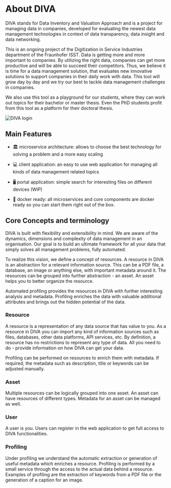 # About DIVA

DIVA stands for Data Inventory and Valuation Approach and is a project for managing data in companies,
developed for evaluating the newest data management technologies in context of data transparency, data insight and data networking.

This is an ongoing project of the Digitization in Service Industries department of the Fraunhofer ISST. 
Data is getting more and more important to companies. By utilizing the right data, companies can get more productive 
and will be able to succeed their competitors. Thus, we believe it is time for a data management solution, 
that evaluates new innovative solutions to support companies in their daily work with data. This tool will grow day by 
day and we try our best to tackle data management challenges in companies.

We also use this tool as a playground for our students, where they can work out topics for their bachelor or master 
thesis. Even the PhD students profit from this tool as a platform for their doctoral thesis.

<div class="flex-col sm:flex-row flex justify-center">
    <img class="rounded-lg w-full sm:w-1/2" :src="$withBase('/assets/diva_client.png')" alt="DIVA login">
</div>


## Main Features

+ 🏛️ microservice architecture: allows to choose the best technology for solving a problem and a more easy scaling

+ 💻 client application: an easy to use web application for managing all kinds of data management related topics

+ 🖥️ portal application: simple search for interesting files on different devices (WIP)

+ 🐳 docker ready: all microservices and core components are docker ready so you can start them right out of the box.

## Core Concepts and terminology

DIVA is built with flexibility and extensibility in mind. We are aware of the dynamics, dimensions and complexity of 
data management in an organisation. 
Our goal is to build an ultimate framework for all your data that simply solves all management problems, fully automated.

To realize this vision, we define a concept of resources. A resource in DIVA is an abstraction for a relevant information source. 
This can be a PDF file, a database, an image or anything else, with important metadata around it.
The resources can be grouped into further abstraction - an asset. An asset helps you to better organize the resource.

Automated profiling provides the resources in DIVA with further interesting analysis and metadata. Profiling enriches 
the data with valuable additional attributes and brings out the hidden potential of the data.

### Resource

A resource is a representation of any data source that has value to you. As a resource in DIVA you can import any kind of 
information sources such as files, databases, other data platforms, API services, etc. By definition, a resource has no 
restrictions to represent any type of data.
All you need to do - provide information on how DIVA can get your data.

Profiling can be performed on resources to enrich them with metadata. If required, the metadata such as description, 
title or keywords can be adjusted manually.

###   Asset

Multiple resources can be logically grouped into one asset. An asset can have resources of different types. Metadata 
for an asset can be managed as well.

### User

A user is you. Users can register in the web application to get full access to DIVA functionalities.

### Profiling

Under profiling we understand the automatic extraction or generation of useful metadata which enriches a resource.
Profiling is performed by a small service through the access to the actual data behind a resource.
Examples of profiling are the extraction of keywords from a PDF file or the generation of a caption for an image.